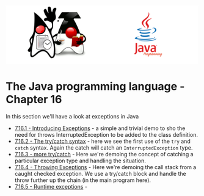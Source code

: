 ![](/assets/javarepologo.png)

# The Java programming language - Chapter 16

In this section we'll have a look at exceptions in Java

- [7.16.1 - Introducing Exceptions](/src/com/irisida/lang/part07/chapter16/introducingexceptions/App.java) - a simple and trivial demo to sho the need for throws InterruptedException to be added to the class definition.
- [7.16.2 - The try/catch syntax](/src/com/irisida/lang/part07/chapter16/introducingtrycatch/App.java) - here we see the first use of the `try` and `catch` syntax. Again the catch will catch an `InterruptedException` type.
- [7.16.3 - more try/catch](/src/com/irisida/lang/part07/chapter16/moretrycatch/App.java) - Here we're demoing the concept of catching a particular exception type and handling the situation.
- [7.16.4 - Throwing Exceptions](/src/com/irisida/lang/part07/chapter16/throwingexceptions) - Here we're demoing the call stack from a caught checked exception. We use a try/catch block and handle the throw further up the chain (in the main program here).
- [7.16.5 - Runtime exceptions]() -
